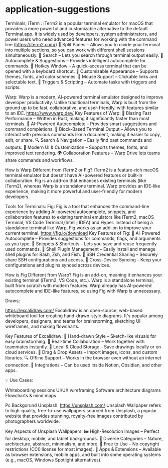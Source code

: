 # application-suggestions

Terminals;
iTerm :
iTerm2 is a popular terminal emulator for macOS that provides a more powerful and customizable alternative to the default Terminal.app. It is widely used by developers, system administrators, and power users who need advanced features for working with the command line.(https://iterm2.com/)
🔹 Split Panes – Allows you to divide your terminal into multiple sections, so you can work with different shell sessions simultaneously.
🔹 Search – Lets you search through terminal output easily.
🔹 Autocomplete & Suggestions – Provides intelligent autocomplete for commands.
🔹 Hotkey Window – A quick-access terminal that can be opened with a keyboard shortcut.
🔹 Customizable Appearance – Supports themes, fonts, and color schemes.
🔹 Mouse Support – Clickable links and selectable text.
🔹 Triggers & Scripting – Automate tasks with triggers and scripts.

Warp:
Warp is a modern, AI-powered terminal emulator designed to improve developer productivity. Unlike traditional terminals, Warp is built from the ground up to be fast, collaborative, and user-friendly, with features similar to an IDE.
https://www.warp.dev/
Key Features of Warp:
🚀 Blazing Fast Performance – Written in Rust, making it significantly faster than most terminals.
🤖 AI-Powered Autocomplete – Provides smart suggestions and command completions.
📝 Block-Based Terminal Output – Allows you to interact with previous commands like a document, making it easier to copy, edit, or share.
🔍 Search & Navigation – Easily find past commands and outputs.
🎨 Modern UI & Customization – Supports themes, fonts, and improved text rendering.
🌍 Collaboration Features – Warp Drive lets teams share commands and workflows.

How is Warp Different from iTerm2 or Fig?
iTerm2 is a feature-rich macOS terminal emulator but doesn’t have AI-powered features or built-in collaboration.
Fig is an add-on that enhances existing terminals (like iTerm2), whereas Warp is a standalone terminal.
Warp provides an IDE-like experience, making it more powerful and user-friendly for modern developers.

Tools for Terminals:
Fig:
Fig is a tool that enhances the command-line experience by adding AI-powered autocomplete, snippets, and collaboration features to existing terminal emulators like iTerm2, macOS Terminal, VS Code Terminal,(Intellij IDEA) and Hyper. Instead of being a standalone terminal like Warp, Fig works as an add-on to improve your current terminal.
https://fig.io/download
Key Features of Fig:
🔹 AI-Powered Autocomplete – Provides suggestions for commands, flags, and arguments as you type.
🔹 Snippets & Shortcuts – Lets you save and reuse frequently used commands.
🔹 Shell Plugin Management – Easily install and manage shell plugins for Bash, Zsh, and Fish.
🔹 SSH Credential Sharing – Securely share SSH configurations and access.
🔹 Cross-Device Syncing – Keep your configurations and plugins synced across devices.

How is Fig Different from Warp?
Fig is an add-on, meaning it enhances your existing terminal (iTerm2, VS Code, etc.).
Warp is a standalone terminal, built from scratch with modern features.
Warp already has AI-powered autocomplete and IDE-like features, so using Fig with Warp is unnecessary.


Draws;

https://excalidraw.com/
Excalidraw is an open-source, web-based whiteboard tool for creating hand-drawn-style diagrams. It's popular among developers, designers, and teams for brainstorming, sketching UI wireframes, and making flowcharts.

Key Features of Excalidraw:
🎨 Hand-drawn Style – Sketch-like visuals for easy brainstorming.
📂 Real-time Collaboration – Work together with teammates instantly.
💾 Local & Cloud Storage – Save drawings locally or on cloud services.
📌 Drag & Drop Assets – Import images, icons, and custom libraries.
🔍 Offline Support – Works in the browser even without an internet connection.
🔌 Integrations – Can be used inside Notion, Obsidian, and other apps.

💡 Use Cases:

Whiteboarding sessions
UI/UX wireframing
Software architecture diagrams
Flowcharts & mind maps



Pc Backgorund
Unsplash:
https://unsplash.com/
Unsplash Wallpaper refers to high-quality, free-to-use wallpapers sourced from Unsplash, a popular website that provides stunning, royalty-free images contributed by photographers worldwide.

Key Aspects of Unsplash Wallpapers:
🖼️ High-Resolution Images – Perfect for desktop, mobile, and tablet backgrounds.
🎨 Diverse Categories – Nature, architecture, abstract, minimalism, and more.
💾 Free to Use – No copyright restrictions (CC0 license for most images).
📱 Apps & Extensions – Available as browser extensions, mobile apps, and built into some operating systems (e.g., macOS, Windows Spotlight alternatives).
